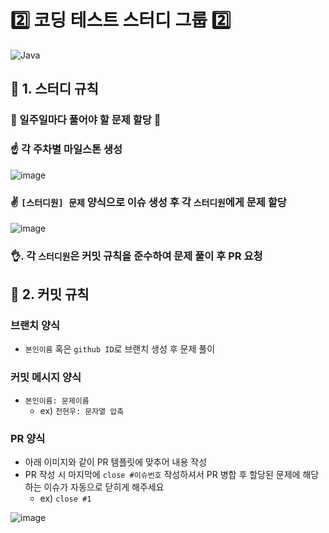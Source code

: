 # 2️⃣ 코딩 테스트 스터디 그룹 2️⃣

![Java](https://img.shields.io/badge/java-%23ED8B00.svg?style=for-the-badge&logo=java&logoColor=white)

## 📢 1. 스터디 규칙

### 📌 일주일마다 풀어야 할 문제 할당 📌
### ☝️ 각 주차별 마일스톤 생성

![image](https://user-images.githubusercontent.com/70932170/222713380-182730a8-5819-4d40-bcac-45ac21a9a5b4.png)

### ✌️ `[스터디원] 문제` 양식으로 이슈 생성 후 각 `스터디원`에게 문제 할당

![image](https://user-images.githubusercontent.com/70932170/222713317-518bbffe-27ba-4901-99f7-29a4eb72fcd0.png)

### 👌. 각 `스터디원`은 커밋 규칙을 준수하여 문제 풀이 후 PR 요청

## 📐 2. 커밋 규칙

### 브랜치 양식

- `본인이름` 혹은 `github ID`로 브랜치 생성 후 문제 풀이

### 커밋 메시지 양식

- `본인이름: 문제이름`
  - ex) `천현우: 문자열 압축`

### PR 양식

- 아래 이미지와 같이 PR 템플릿에 맞추어 내용 작성
- PR 작성 시 마지막에 `close #이슈번호` 작성하셔서 PR 병합 후 할당된 문제에 해당하는 이슈가 자동으로 닫히게 해주세요
  - ex) `close #1`

![image](https://user-images.githubusercontent.com/70932170/222718485-b6cafb20-f6ac-4618-bc80-d1546afe55cb.png)
